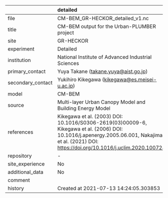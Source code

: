 |                   | detailed                                                                                                                                                                                       |
|:------------------|:-----------------------------------------------------------------------------------------------------------------------------------------------------------------------------------------------|
| file              | CM-BEM_GR-HECKOR_detailed_v1.nc                                                                                                                                                                |
| title             | CM-BEM output for the Urban-PLUMBER project                                                                                                                                                    |
| site              | GR-HECKOR                                                                                                                                                                                      |
| experiment        | Detailed                                                                                                                                                                                       |
| institution       | National Institute of Advanced Industrial Sciences                                                                                                                                             |
| primary_contact   | Yuya Takane (takane.yuya@aist.go.jp)                                                                                                                                                           |
| secondary_contact | Yukihiro Kikegawa (kikegawa@es.meisei-u.ac.jp)                                                                                                                                                 |
| model             | CM-BEM                                                                                                                                                                                         |
| source            | Multi-layer Urban Canopy Model and Building Energy Model                                                                                                                                       |
| references        | Kikegawa et al. (2003) DOI: 10.1016/S0306-2619(03)00009-6, Kikegawa et al. (2006) DOI: 10.1016/j.apenergy.2005.06.001, Nakajima et al. (2021) DOI: https://doi.org/10.1016/j.uclim.2020.100728 |
| repository        | -                                                                                                                                                                                              |
| site_experience   | No                                                                                                                                                                                             |
| additional_data   | No                                                                                                                                                                                             |
| comment           |                                                                                                                                                                                                |
| history           | Created at 2021-07-13 14:24:05.303853                                                                                                                                                          |
